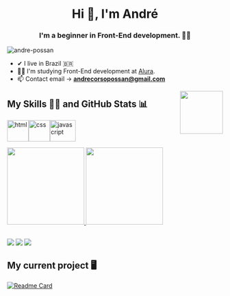 <h1 align="center">Hi 👋, I'm André</h1>
<h3 align="center">I'm a beginner in Front-End development. 👨‍💻</h3>

<p align="left"> <img src="https://komarev.com/ghpvc/?username=andre-possam&label=Profile%20views&color=0e75b6&style=flat" alt="andre-possan" /> </p>

- ✔ I live in Brazil 🇧🇷
- :man_student: I'm studying Front-End development at <a href="https://www.alura.com.br/">Alura</a>. 
- 📫 Contact email → **andrecorsopossan@gmail.com**

<img align="right" src="https://thumbs.gfycat.com/GoodFlashyEyelashpitviper-max-1mb.gif" height="100"/>

## My Skills :man_technologist:  and  GitHub Stats :bar_chart:

<img aling="center" alt="html" height="50" width="50" src="https://cdn.jsdelivr.net/gh/devicons/devicon/icons/html5/html5-plain.svg"><img aling="center" alt="css" height="50" width="50" src="https://cdn.jsdelivr.net/gh/devicons/devicon/icons/css3/css3-plain.svg"><img aling="center" alt="javascript" height="50" width="60" src="https://cdn.jsdelivr.net/gh/devicons/devicon/icons/javascript/javascript-plain.svg">

<a href="https://github.com/andre-possan">
<img height="180em" src="https://github-readme-stats.vercel.app/api/top-langs/?username=andre-possan&langs_count=7&theme=tokyonight"/>
<img height="180em" src="https://github-readme-stats.vercel.app/api?username=andre-possan&show_icons=true&theme=tokyonight&include_all_commits=true&count_private=true"/>
</a>

##  

<a href="https://www.youtube.com/channel/UCKzQzQKAzqBikUPEFh2SZPA" target="_blank"><img src="https://img.shields.io/badge/YouTube-FF0000?style=for-the-badge&logo=youtube&logoColor=white" target="_blank"></a>
<a href="https://discord.gg/qCSaTbV" target="_blank"><img src="https://img.shields.io/badge/Discord-7289DA?style=for-the-badge&logo=discord&logoColor=white" target="_blank"></a>
<a href = "mailto:andrecorsopossan@gmail.com"><img src="https://img.shields.io/badge/-Gmail-%23333?style=for-the-badge&logo=gmail&logoColor=white" target="_blank"></a>

## My current project :desktop_computer:

[![Readme Card](https://github-readme-stats.vercel.app/api/pin/?username=andre-possan&theme=tokyonight&repo=andre-possan.github.io)](https://github.com/andre-possan/andre-possan.github.io)
